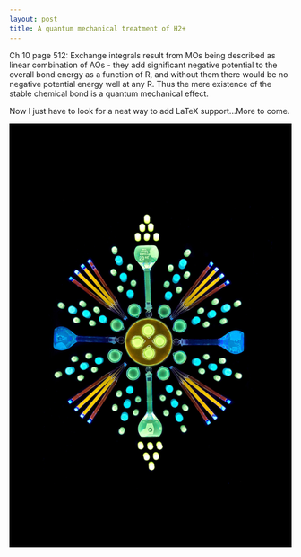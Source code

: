 ```yaml
---
layout: post
title: A quantum mechanical treatment of H2+
---
```


Ch 10 page 512: Exchange integrals result from MOs being described as linear combination of AOs - they add significant negative potential to the overall bond energy as a function of R, and without them there would be no negative potential energy well at any R. Thus the mere existence of the stable chemical bond is a quantum mechanical effect. 

Now I just have to look for a neat way to add LaTeX support...More to come. 

![Quantum Dots, porphyrin](https://github.com/anharmonicOvertones/anharmonicOvertones.github.io/blob/master/images/QuantumDots.png)